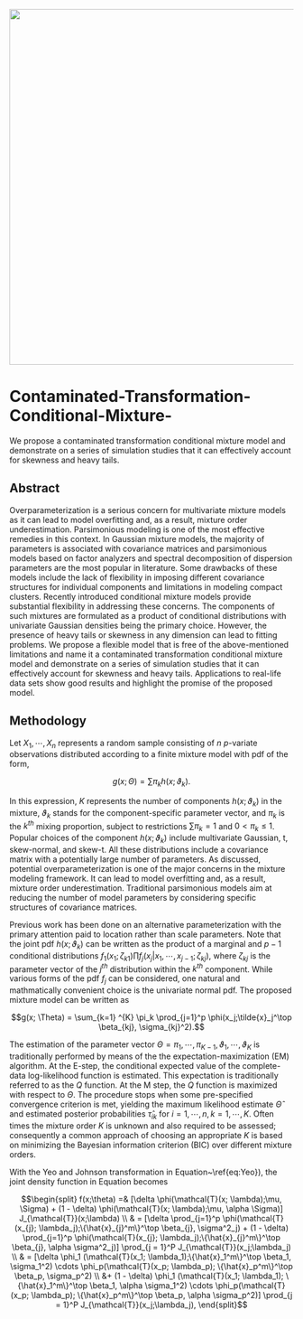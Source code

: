 <p align="center">
  <img src = "https://user-images.githubusercontent.com/60518209/219705580-ffb94e46-e520-45ac-9ec6-58bab4196e17.png" width = "630" />
</p>

# Contaminated-Transformation-Conditional-Mixture-
We propose a contaminated transformation conditional mixture model and demonstrate on a series of simulation studies that it can effectively account for skewness and heavy tails.

## Abstract
Overparameterization is a serious concern for multivariate mixture models as it can lead to
model overfitting and, as a result, mixture order underestimation. Parsimonious modeling is
one of the most effective remedies in this context. In Gaussian mixture models, the majority
of parameters is associated with covariance matrices and parsimonious models based on factor
analyzers and spectral decomposition of dispersion parameters are the most popular in literature.
Some drawbacks of these models include the lack of flexibility in imposing different
covariance structures for individual components and limitations in modeling compact clusters.
Recently introduced conditional mixture models provide substantial flexibility in addressing
these concerns. The components of such mixtures are formulated as a product of conditional
distributions with univariate Gaussian densities being the primary choice. However, the presence
of heavy tails or skewness in any dimension can lead to fitting problems. We propose
a flexible model that is free of the above-mentioned limitations and name it a contaminated
transformation conditional mixture model and demonstrate on a series of simulation studies
that it can effectively account for skewness and heavy tails. Applications to real-life data sets
show good results and highlight the promise of the proposed model. 


## Methodology
Let $X_1, \cdots, X_n$ represents a random sample consisting of $n$ $p$-variate observations distributed according to a finite mixture model with pdf of the form,

```math
g(x; \Theta) = \sum \pi_k h(x; \vartheta_k).
```
In this expression, $K$ represents the number of components $h(x;\vartheta_k)$ in the mixture, $\vartheta_k$ stands for the component-specific parameter vector, and $\pi_k$ is the $k^{th}$ mixing proportion, subject to restrictions $\sum \pi_k = 1$ and $0 < \pi_k \le 1$. 
Popular choices of the component $h(x; \vartheta_k)$ include multivariate Gaussian, t, skew-normal, and skew-t. All these distributions include a covariance matrix with a potentially large number of parameters. As discussed, potential overparameterization is one of the major concerns in the mixture modeling framework. It can lead to model overfitting and, as a result, mixture order underestimation. Traditional parsimonious models aim at reducing the number of model parameters by considering specific structures of covariance matrices. 

Previous work has been done on an alternative parameterization with the primary attention paid to location rather than scale parameters. Note that the joint pdf $h(x;\vartheta_k)$ can be written as the product of a marginal and $p - 1$ conditional distributions $f_1(x_1; \zeta_{k1}) \prod f_j(x_j|x_1, \cdots, x_{j-1};\zeta_{kj})$, where $\zeta_{kj}$ is the parameter vector of the $j^{th}$ distribution within the $k^{th}$ component. While various forms of the pdf $f_j$ can be considered, one natural and mathmatically convenient choice is the univariate normal pdf. The proposed mixture model can be written as

```math
g(x; \Theta) = \sum_{k=1} ^{K} \pi_k \prod_{j=1}^p \phi(x_j;\tilde{x}_j^\top \beta_{kj}, \sigma_{kj}^2).
```
The estimation of the parameter vector $\Theta = {\pi_1, \cdots, \pi_{K-1}, \vartheta_1, \cdots, \vartheta_K}$ is traditionally performed by means of the the expectation-maximization (EM) algorithm. At the E-step, the conditional expected value of the complete-data log-likelihood function is estimated. This expectation is traditionally referred to as the $Q$ function. At the M step, the $Q$ function is maximized with respect to $\Theta$. The procedure stops when some pre-specified convergence criterion is met, yielding the maximum likelihood estimate $\hat{\Theta}$ and estimated posterior probabilities $\hat{\tau}_{ik}$ for $i = 1, \cdots, n, k = 1, \cdots, K$. Often times the mixture order $K$ is unknown and also required to be assessed; consequently a common approach of choosing an appropriate $K$ is based on minimizing the Bayesian information criterion (BIC) over different mixture orders.

With the Yeo and Johnson transformation in Equation~\ref{eq:Yeo}), the joint density function in Equation becomes 
```math
\begin{split}
f(x;\theta)  =& [\delta \phi(\mathcal{T}(x; \lambda);\mu, \Sigma) + (1 - \delta) \phi(\mathcal{T}(x; \lambda);\mu, \alpha \Sigma)]  J_{\mathcal{T}}(x;\lambda) \\ 
& = [\delta \prod_{j=1}^p \phi(\mathcal{T}(x_{j}; \lambda_j);\{\hat{x}_{j}^m\}^\top \beta_{j}, \sigma^2_j) + (1 - \delta) \prod_{j=1}^p \phi(\mathcal{T}(x_{j}; \lambda_j);\{\hat{x}_{j}^m\}^\top \beta_{j}, \alpha \sigma^2_j)] \prod_{j = 1}^P J_{\mathcal{T}}(x_j;\lambda_j) \\ 
& = [\delta \phi_1 (\mathcal{T}(x_1; \lambda_1);\{\hat{x}_1^m\}^\top \beta_1, \sigma_1^2) \cdots \phi_p(\mathcal{T}(x_p; \lambda_p); \{\hat{x}_p^m\}^\top \beta_p, \sigma_p^2) \\ 
&+ (1 - \delta) \phi_1 (\mathcal{T}(x_1; \lambda_1); \{\hat{x}_1^m\}^\top \beta_1, \alpha \sigma_1^2) \cdots \phi_p(\mathcal{T}(x_p; \lambda_p); \{\hat{x}_p^m\}^\top \beta_p, \alpha \sigma_p^2)] 
\prod_{j = 1}^P J_{\mathcal{T}}(x_j;\lambda_j),
\end{split}
```
